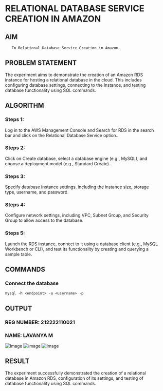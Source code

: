  # RELATIONAL DATABASE SERVICE CREATION IN AMAZON
  ## AIM
       To Relational Database Service Creation in Amazon.
## PROBLEM STATEMENT
    
The experiment aims to demonstrate the creation of an Amazon RDS instance for hosting a relational database in the cloud. This includes configuring database settings, connecting to the instance, and testing database functionality using SQL commands.


## ALGORITHM
 ### Steps 1:
 Log in to the AWS Management Console and Search for RDS in the search bar and click on the Relational Database Service option..
 ### Steps 2:
 Click on Create database, select a database engine (e.g., MySQL), and choose a deployment model (e.g., Standard Create).
 ### Steps 3:
 Specify database instance settings, including the instance size, storage type, username, and password.
 ### Steps 4:
 Configure network settings, including VPC, Subnet Group, and Security Group to allow access to the database.
 ### Steps 5:
 Launch the RDS instance, connect to it using a database client (e.g., MySQL Workbench or CLI), and test its functionality by creating and querying a sample table.
## COMMANDS
### Connect the database
```
mysql -h <endpoint> -u <username> -p
```

## OUTPUT
### REG NUMBER: 212222110021
### NAME: LAVANYA M
 
![image](https://github.com/user-attachments/assets/0bd978f3-0053-4be4-8988-94caea65cdd5)
![image](https://github.com/user-attachments/assets/4c1be862-b5b7-405d-9fa4-c0e41ab76092)
![image](https://github.com/user-attachments/assets/291bd9bb-57fa-4f14-bf3f-0fc5133ef92d)

## RESULT
The experiment successfully demonstrated the creation of a relational database in Amazon RDS, configuration of its settings, and testing of database functionality using SQL commands.


